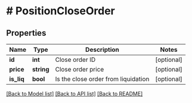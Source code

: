 # # PositionCloseOrder

## Properties

Name | Type | Description | Notes
------------ | ------------- | ------------- | -------------
**id** | **int** | Close order ID | [optional] 
**price** | **string** | Close order price | [optional] 
**is_liq** | **bool** | Is the close order from liquidation | [optional] 

[[Back to Model list]](../../README.md#documentation-for-models) [[Back to API list]](../../README.md#documentation-for-api-endpoints) [[Back to README]](../../README.md)
